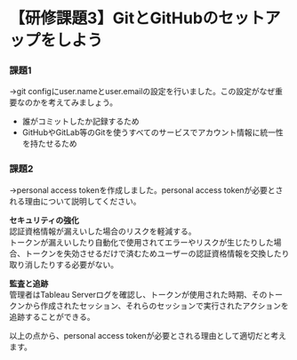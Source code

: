 # 【研修課題3】GitとGitHubのセットアップをしよう  

### 課題1  
→git configにuser.nameとuser.emailの設定を行いました。この設定がなぜ重要なのかを考えてみましょう。  
- 誰がコミットしたか記録するため   
- GitHubやGitLab等のGitを使うすべてのサービスでアカウント情報に統一性を持たせるため

### 課題2  
→personal access tokenを作成しました。personal access tokenが必要とされる理由について説明してください。

**セキュリティの強化**  
認証資格情報が漏えいした場合のリスクを軽減する。  
トークンが漏えいしたり自動化で使用されてエラーやリスクが生じたりした場合、トークンを失効させるだけで済むためユーザーの認証資格情報を交換したり取り消したりする必要がない。

**監査と追跡**  
管理者はTableau Serverログを確認し、トークンが使用された時期、そのトークンから作成されたセッション、それらのセッションで実行されたアクションを追跡することができる。

以上の点から、personal access tokenが必要とされる理由として適切だと考えます。
